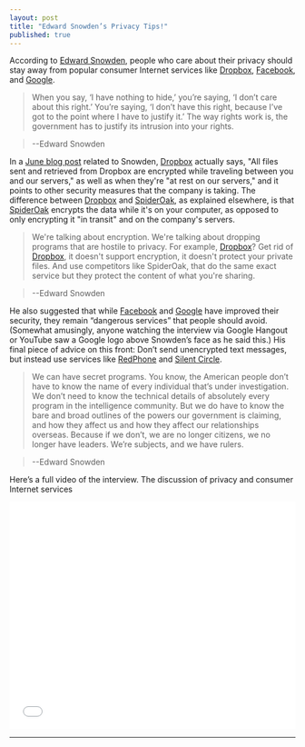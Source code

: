 ```yaml
---
layout: post
title: "Edward Snowden’s Privacy Tips!"
published: true
---
```


According to [Edward Snowden](http://en.wikipedia.org/wiki/Edward_Snowden), people who care about their privacy should stay away from popular consumer Internet services like [Dropbox](https://www.dropbox.com/), [Facebook](https://www.facebook.com/), and [Google](https://www.google.com).
 
 
> When you say, ‘I have nothing to hide,’ you’re saying, ‘I don’t care about this right.’ You’re saying, ‘I don’t have this right, because I’ve got to the point where I have to justify it.’ The way rights work is, the government has to justify its intrusion into your rights.

>--Edward Snowden
 
 
 
 In a [June blog post](https://blog.dropbox.com/2014/06/weve-got-your-back/) related to Snowden, [Dropbox](https://www.dropbox.com/) actually says, "All files sent and retrieved from Dropbox are encrypted while traveling between you and our servers," as well as when they're "at rest on our servers," and it points to other security measures that the company is taking. The difference between [Dropbox](https://www.dropbox.com/) and [SpiderOak](https://spideroak.com/), as explained elsewhere, is that [SpiderOak](https://spideroak.com/) encrypts the data while it's on your computer, as opposed to only encrypting it "in transit" and on the company's servers.

> We're talking about encryption. We're talking about dropping programs that are hostile to privacy. For example, [Dropbox](https://www.dropbox.com/)? Get rid of [Dropbox](https://www.dropbox.com/), it doesn't support encryption, it doesn't protect your private files. And use competitors like SpiderOak, that do the same exact service but they protect the content of what you're sharing.

>--Edward Snowden

He also suggested that while [Facebook](https://www.facebook.com/) and [Google](https://www.google.com) have improved their security, they remain “dangerous services” that people should avoid. (Somewhat amusingly, anyone watching the interview via Google Hangout or YouTube saw a Google logo above Snowden’s face as he said this.) His final piece of advice on this front: Don’t send unencrypted text messages, but instead use services like [RedPhone](https://whispersystems.org/) and [Silent Circle](https://silentcircle.com/).



> We can have secret programs. You know, the American people don’t have to know the name of every individual that’s under investigation. We don’t need to know the technical details of absolutely every program in the intelligence community. But we do have to know the bare and broad outlines of the powers our government is claiming, and how they affect us and how they affect our relationships overseas. Because if we don’t, we are no longer citizens, we no longer have leaders. We’re subjects, and we have rulers.

>--Edward Snowden



Here’s a full video of the interview. The discussion of privacy and consumer Internet services 



<iframe width="100%" height="400" src="//www.youtube.com/embed/fidq3jow8bc" frameborder="0" allowfullscreen></iframe>



---------------------------------